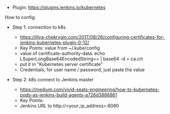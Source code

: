 
* Plugin: https://plugins.jenkins.io/kubernetes

How to config:

* Step 1: connection to k8s
  * https://illya-chekrygin.com/2017/08/26/configuring-certificates-for-jenkins-kubernetes-plugin-0-12/
  * Key Points: value from ~/.kube/config
  * value of certificate-authority-data: echo LSuperLongBase64EncodedString== | base64 -d > ca.crt
  * put it in "Kubernetes server certificate"
  * Credentials, for user name / password, just paste the value

* Step 2: k8s connect to Jenkins master
  * https://medium.com/vivid-seats-engineering/how-to-kubernetes-pods-as-jenkins-build-agents-a726d3886861
  * Key Points:
  * Jenkins URL to http://<your_ip_address>:8080
